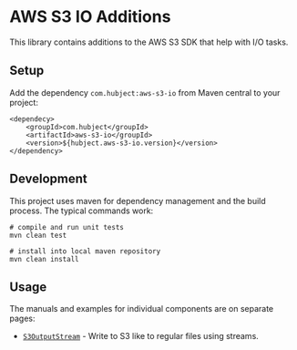 # AWS S3 IO Additions

This library contains additions to the AWS S3 SDK that help with I/O
tasks.

## Setup

Add the dependency `com.hubject:aws-s3-io` from Maven central to your
project:

    <dependecy>
        <groupId>com.hubject</groupId>
        <artifactId>aws-s3-io</groupId>
        <version>${hubject.aws-s3-io.version}</version>
    </dependency>
    
## Development

This project uses maven for dependency management and the build
process. The typical commands work:

    # compile and run unit tests
    mvn clean test 
    
    # install into local maven repository
    mvn clean install
    
## Usage

The manuals and examples for individual components are on separate
pages:

* [`S3OutputStream`](docs/outputstream.md) - Write to S3 like to regular files using streams.